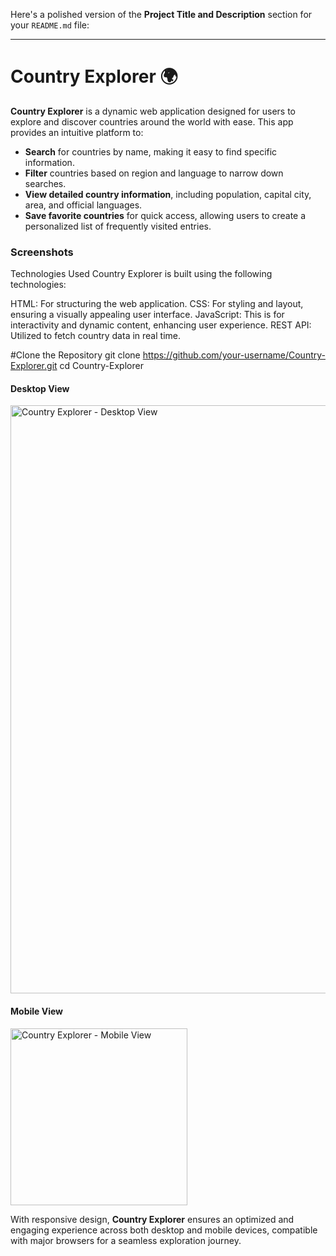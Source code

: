 Here's a polished version of the **Project Title and Description** section for your `README.md` file:

---

# Country Explorer 🌍

**Country Explorer** is a dynamic web application designed for users to explore and discover countries around the world with ease. This app provides an intuitive platform to:

- **Search** for countries by name, making it easy to find specific information.
- **Filter** countries based on region and language to narrow down searches.
- **View detailed country information**, including population, capital city, area, and official languages.
- **Save favorite countries** for quick access, allowing users to create a personalized list of frequently visited entries.

### Screenshots
Technologies Used
Country Explorer is built using the following technologies:

HTML: For structuring the web application.
CSS: For styling and layout, ensuring a visually appealing user interface.
JavaScript: This is for interactivity and dynamic content, enhancing user experience.
REST API: Utilized to fetch country data in real time.

#Clone the Repository
git clone https://github.com/your-username/Country-Explorer.git
cd Country-Explorer

#### Desktop View
<img width="941" alt="Country Explorer - Desktop View" src="https://github.com/user-attachments/assets/7476cb4b-3541-4da2-ba53-c919a300a89d">

#### Mobile View
<img width="283" alt="Country Explorer - Mobile View" src="https://github.com/user-attachments/assets/cde054f9-149c-45b7-a1e8-b239d9ee50e7">

With responsive design, **Country Explorer** ensures an optimized and engaging experience across both desktop and mobile devices, compatible with major browsers for a seamless exploration journey.

